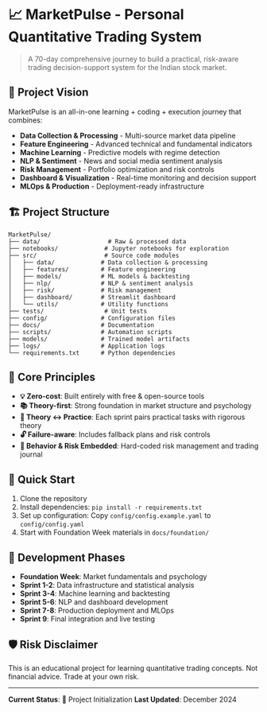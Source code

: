 # 📈 MarketPulse - Personal Quantitative Trading System

> A 70-day comprehensive journey to build a practical, risk-aware trading decision-support system for the Indian stock market.

## 🎯 Project Vision

MarketPulse is an all-in-one learning + coding + execution journey that combines:
- **Data Collection & Processing** - Multi-source market data pipeline
- **Feature Engineering** - Advanced technical and fundamental indicators
- **Machine Learning** - Predictive models with regime detection
- **NLP & Sentiment** - News and social media sentiment analysis
- **Risk Management** - Portfolio optimization and risk controls
- **Dashboard & Visualization** - Real-time monitoring and decision support
- **MLOps & Production** - Deployment-ready infrastructure

## 🏗️ Project Structure

```
MarketPulse/
├── data/                   # Raw & processed data
├── notebooks/             # Jupyter notebooks for exploration
├── src/                   # Source code modules
│   ├── data/             # Data collection & processing
│   ├── features/         # Feature engineering
│   ├── models/           # ML models & backtesting
│   ├── nlp/              # NLP & sentiment analysis
│   ├── risk/             # Risk management
│   ├── dashboard/        # Streamlit dashboard
│   └── utils/            # Utility functions
├── tests/                 # Unit tests
├── config/               # Configuration files
├── docs/                 # Documentation
├── scripts/              # Automation scripts
├── models/               # Trained model artifacts
├── logs/                 # Application logs
└── requirements.txt      # Python dependencies
```

## 🔧 Core Principles

- **💡 Zero-cost**: Built entirely with free & open-source tools
- **📚 Theory-first**: Strong foundation in market structure and psychology
- **🔄 Theory ↔ Practice**: Each sprint pairs practical tasks with rigorous theory
- **🔓 Failure-aware**: Includes fallback plans and risk controls
- **🧠 Behavior & Risk Embedded**: Hard-coded risk management and trading journal

## 🚀 Quick Start

1. Clone the repository
2. Install dependencies: `pip install -r requirements.txt`
3. Set up configuration: Copy `config/config.example.yaml` to `config/config.yaml`
4. Start with Foundation Week materials in `docs/foundation/`

## 📅 Development Phases

- **Foundation Week**: Market fundamentals and psychology
- **Sprint 1-2**: Data infrastructure and statistical analysis
- **Sprint 3-4**: Machine learning and backtesting
- **Sprint 5-6**: NLP and dashboard development
- **Sprint 7-8**: Production deployment and MLOps
- **Sprint 9**: Final integration and live testing

## 🛡️ Risk Disclaimer

This is an educational project for learning quantitative trading concepts. Not financial advice. Trade at your own risk.

---

**Current Status**: 🏁 Project Initialization
**Last Updated**: December 2024